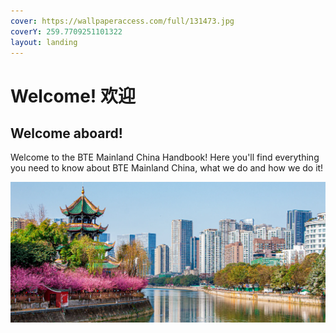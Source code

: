 ```yaml
---
cover: https://wallpaperaccess.com/full/131473.jpg
coverY: 259.7709251101322
layout: landing
---
```


# Welcome! 欢迎

## Welcome aboard!

Welcome to the BTE Mainland China Handbook! Here you'll find everything you need to know about BTE Mainland China, what we do and how we do it!

![](<.gitbook/assets/image (1).png>)
